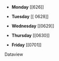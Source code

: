 - **Monday** [[626]]

- **Tuesday** [[ 0628]]

- **Wednesday** [[0629]]

- **Thursday** [[0630]]

- **Friday** [[0701]]

Dataview